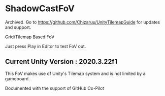 # ShadowCastFoV
Archived. Go to https://github.com/Chizaruu/UnityTilemapGuide for updates and support.

Grid/Tilemap Based FoV

Just press Play in Editor to test FoV out.

Current Unity Version : 2020.3.22f1
-------------
This FoV makes use of Unity's Tilemap system and is not limited by a gameboard.

Documented with the support of GitHub Co-Pilot
